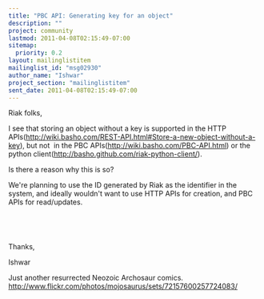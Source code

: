 ```yaml
---
title: "PBC API: Generating key for an object"
description: ""
project: community
lastmod: 2011-04-08T02:15:49-07:00
sitemap:
  priority: 0.2
layout: mailinglistitem
mailinglist_id: "msg02930"
author_name: "Ishwar"
project_section: "mailinglistitem"
sent_date: 2011-04-08T02:15:49-07:00
---
```



Riak folks,

I see that storing an object without a key is supported in the HTTP 
APIs(http://wiki.basho.com/REST-API.html#Store-a-new-object-without-a-key), but 
not  in the PBC APIs(http://wiki.basho.com/PBC-API.html) or the python 
client(http://basho.github.com/riak-python-client/).

Is there a reason why this is so?

We're planning to use the ID generated by Riak as the identifier in the system, 
and ideally wouldn't want to use HTTP APIs for creation, and PBC APIs for 
read/updates.

 
--
Thanks,

Ishwar


Just another resurrected Neozoic Archosaur comics.
http://www.flickr.com/photos/mojosaurus/sets/72157600257724083/


